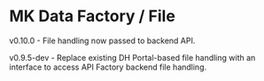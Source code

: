 # MK Data Factory / File
v0.10.0 - File handling now passed to backend API.

v0.9.5-dev - Replace existing DH Portal-based file handling with an interface to access API Factory backend file handling.
